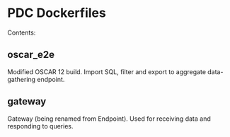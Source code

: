 # PDC Dockerfiles

Contents:

## oscar_e2e
Modified OSCAR 12 build. Import SQL, filter and export to aggregate data-gathering endpoint.

## gateway
Gateway (being renamed from Endpoint).  Used for receiving data and responding to queries.
